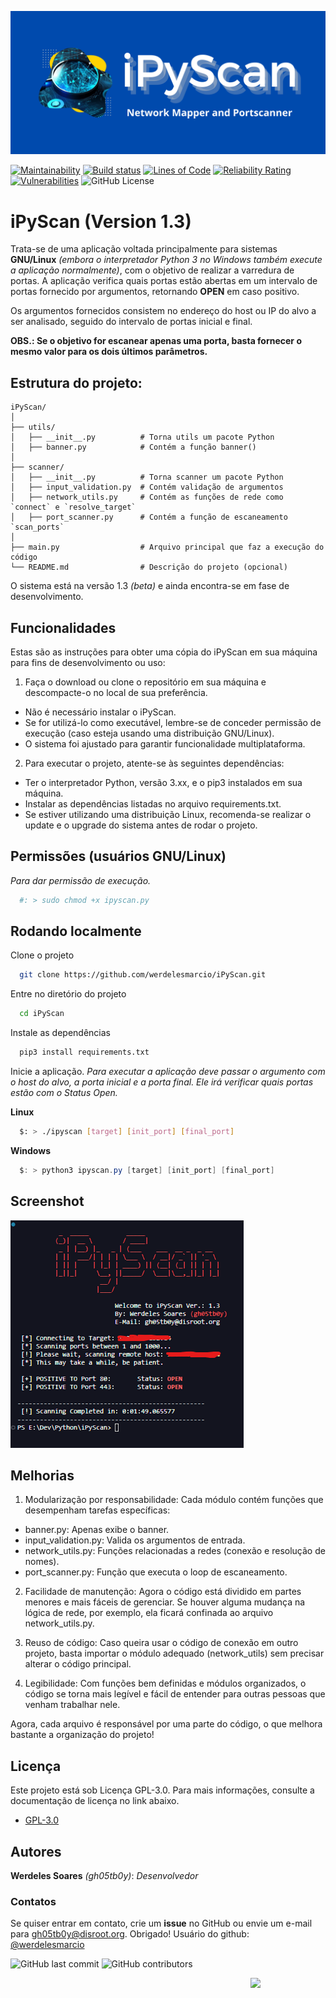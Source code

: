 
![Logo](images/iPyScan.png)

[![Maintainability](https://api.codeclimate.com/v1/badges/bf596a2940ddf3183bab/maintainability)](https://codeclimate.com/github/werdelesmarcio/PyTCPScan3/maintainability) [![Build status](https://ci.appveyor.com/api/projects/status/050o62vq1v03wv4c?svg=true)](https://ci.appveyor.com/project/werdelesmarcio/pytcpscan3)  [![Lines of Code](https://sonarcloud.io/api/project_badges/measure?project=werdelesmarcio_PyTCPScan3&metric=ncloc)](https://sonarcloud.io/summary/new_code?id=werdelesmarcio_PyTCPScan3)   [![Reliability Rating](https://sonarcloud.io/api/project_badges/measure?project=werdelesmarcio_PyTCPScan3&metric=reliability_rating)](https://sonarcloud.io/summary/new_code?id=werdelesmarcio_PyTCPScan3)   [![Vulnerabilities](https://sonarcloud.io/api/project_badges/measure?project=werdelesmarcio_PyTCPScan3&metric=vulnerabilities)](https://sonarcloud.io/summary/new_code?id=werdelesmarcio_PyTCPScan3)   ![GitHub License](https://img.shields.io/github/license/werdelesmarcio/PyTCPScan3)


# iPyScan (Version 1.3)

Trata-se de uma aplicação voltada principalmente para sistemas **GNU/Linux** _(embora o interpretador Python 3 no Windows também execute a aplicação normalmente)_, com o objetivo de realizar a varredura de portas. A aplicação verifica quais portas estão abertas em um intervalo de portas fornecido por argumentos, retornando **OPEN** em caso positivo.

Os argumentos fornecidos consistem no endereço do host ou IP do alvo a ser analisado, seguido do intervalo de portas inicial e final.

**OBS.: Se o objetivo for escanear apenas uma porta, basta fornecer o mesmo valor para os dois últimos parâmetros.**

## Estrutura do projeto:

```
iPyScan/
│
├── utils/
│   ├── __init__.py          # Torna utils um pacote Python
│   ├── banner.py            # Contém a função banner()
│
├── scanner/
│   ├── __init__.py          # Torna scanner um pacote Python
│   ├── input_validation.py  # Contém validação de argumentos
│   ├── network_utils.py     # Contém as funções de rede como `connect` e `resolve_target`
│   ├── port_scanner.py      # Contém a função de escaneamento `scan_ports`
│
├── main.py                  # Arquivo principal que faz a execução do código
└── README.md                # Descrição do projeto (opcional)
```

O sistema está na versão 1.3 _(beta)_ e ainda encontra-se em fase de desenvolvimento.

## Funcionalidades
Estas são as instruções para obter uma cópia do iPyScan em sua máquina para fins de desenvolvimento ou uso:

1. Faça o download ou clone o repositório em sua máquina e descompacte-o no local de sua preferência.
- Não é necessário instalar o iPyScan.
- Se for utilizá-lo como executável, lembre-se de conceder permissão de execução (caso esteja usando uma distribuição GNU/Linux).
- O sistema foi ajustado para garantir funcionalidade multiplataforma.

2. Para executar o projeto, atente-se às seguintes dependências:
- Ter o interpretador Python, versão 3.xx, e o pip3 instalados em sua máquina.
- Instalar as dependências listadas no arquivo requirements.txt.
- Se estiver utilizando uma distribuição Linux, recomenda-se realizar o update e o upgrade do sistema antes de rodar o projeto.

## Permissões (usuários GNU/Linux)

_Para dar permissão de execução._

```bash
  #: > sudo chmod +x ipyscan.py
```

## Rodando localmente

Clone o projeto

```bash
  git clone https://github.com/werdelesmarcio/iPyScan.git
```

Entre no diretório do projeto

```bash
  cd iPyScan
```

Instale as dependências

```bash
  pip3 install requirements.txt
```

Inicie a aplicação. _Para executar a aplicação deve passar o argumento com o host do alvo, a porta inicial e a porta final. Ele irá verificar quais portas estão com o Status Open._

**Linux**
```bash
  $: > ./ipyscan [target] [init_port] [final_port]
```

**Windows**
```powershell
  $: > python3 ipyscan.py [target] [init_port] [final_port]
```

## Screenshot
![Example](images/Capture01.png)


## Melhorias

1. Modularização por responsabilidade: Cada módulo contém funções que desempenham tarefas específicas:
  - banner.py: Apenas exibe o banner.
  - input_validation.py: Valida os argumentos de entrada.
  - network_utils.py: Funções relacionadas a redes (conexão e resolução de nomes).
  - port_scanner.py: Função que executa o loop de escaneamento.

2. Facilidade de manutenção: Agora o código está dividido em partes menores e mais fáceis de gerenciar. Se houver alguma mudança na lógica de rede, por exemplo, ela ficará confinada ao arquivo network_utils.py.

3. Reuso de código: Caso queira usar o código de conexão em outro projeto, basta importar o módulo adequado (network_utils) sem precisar alterar o código principal.

4. Legibilidade: Com funções bem definidas e módulos organizados, o código se torna mais legível e fácil de entender para outras pessoas que venham trabalhar nele.

Agora, cada arquivo é responsável por uma parte do código, o que melhora bastante a organização do projeto!

## Licença
Este projeto está sob Licença GPL-3.0. Para mais informações, consulte a documentação de licença no link abaixo.
* [GPL-3.0](https://choosealicense.com/licenses/gpl-3.0/)

## Autores
**Werdeles Soares** _(gh05tb0y)_: _Desenvolvedor_

### Contatos
Se quiser entrar em contato, crie um **issue** no GitHub ou envie um e-mail para gh05tb0y@disroot.org. Obrigado!
Usuário do github: [@werdelesmarcio](https://github.com/werdelesmarcio) 


<img alt="GitHub last commit" src="https://img.shields.io/github/last-commit/werdelesmarcio/iPyScan?style=for-the-badge">   <img alt="GitHub contributors" src="https://img.shields.io/github/contributors/werdelesmarcio/iPyScan?style=for-the-badge">


<img src = "https://static.wikia.nocookie.net/lpunb/images/b/b1/Logo_Python.png/revision/latest?cb=20130301171443)?raw=true" width =120 align="Right">
